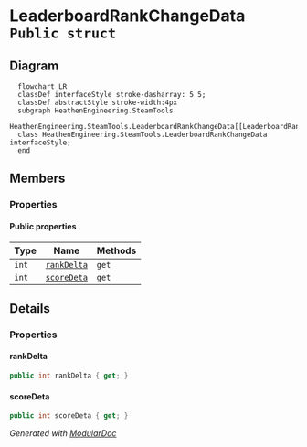 # LeaderboardRankChangeData `Public struct`

## Diagram
```mermaid
  flowchart LR
  classDef interfaceStyle stroke-dasharray: 5 5;
  classDef abstractStyle stroke-width:4px
  subgraph HeathenEngineering.SteamTools
  HeathenEngineering.SteamTools.LeaderboardRankChangeData[[LeaderboardRankChangeData]]
  class HeathenEngineering.SteamTools.LeaderboardRankChangeData interfaceStyle;
  end
```

## Members
### Properties
#### Public  properties
| Type | Name | Methods |
| --- | --- | --- |
| `int` | [`rankDelta`](#rankdelta) | `get` |
| `int` | [`scoreDeta`](#scoredeta) | `get` |

## Details
### Properties
#### rankDelta
```csharp
public int rankDelta { get; }
```

#### scoreDeta
```csharp
public int scoreDeta { get; }
```

*Generated with* [*ModularDoc*](https://github.com/hailstorm75/ModularDoc)
